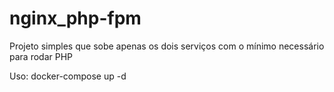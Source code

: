 # nginx_php-fpm
Projeto simples que sobe apenas os dois serviços com o mínimo necessário para rodar PHP

Uso:
docker-compose up -d

